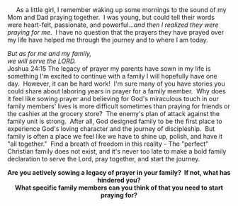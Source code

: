 <p> </p>
<p>     As a little girl, I remember waking up some mornings to the sound of my Mom and Dad praying together.  I was young, but could tell their words were heart-felt, passionate, and powerful...<em>and then I realized they were praying for me</em>.  I have no question that the prayers they have prayed over my life have helped me through the journey and to where I am today.</p>
<p><span class="caption"><em>But as for me and my family, <br />we will serve the LORD.</em> <br />Joshua 24:15</span> The legacy of prayer my parents have sown in my life is something I'm excited to continue with a family I will hopefully have one day.  However, it can be hard work!  I'm sure many of you have stories you could share about laboring years in prayer for a family member.  Why does it feel like sowing prayer and believing for God's miraculous touch in our family members' lives is more difficult sometimes than praying for friends or the cashier at the grocery store?  The enemy's plan of attack against the family unit is strong.  After all, God designed family to be the first place to experience God's loving character and the journey of discipleship.  But family is often a place we feel like we have to shine up, polish, and have it "all together."  Find a breath of freedom in this reality - The "perfect" Christian family does not exist, and it's never too late to make a bold family declaration to serve the Lord, pray together, and start the journey.</p>
<p style="text-align: center;"><strong>Are you actively sowing a legacy of prayer in your family?  If not, what has hindered you? <br />What specific family members can you think of that you need to start praying for?</strong></p>